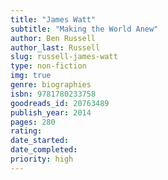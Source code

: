 ```yaml
---
title: "James Watt"
subtitle: "Making the World Anew"
author: Ben Russell
author_last: Russell
slug: russell-james-watt
type: non-fiction
img: true
genre: biographies
isbn: 9781780233758
goodreads_id: 20763489
publish_year: 2014
pages: 280
rating: 
date_started:
date_completed:
priority: high
---
```

